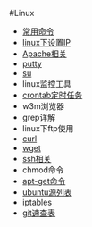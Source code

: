﻿#Linux

- [常用命令](linux-common.md)
- [linux下设置IP](ip.md)
- [Apache相关](apache.md)
- [putty](putty.md)
- [su](su.md)
- linux监控工具
- [crontab定时任务](crontab.md)
- w3m浏览器
- grep详解
- linux下ftp使用
- [curl](curl.md)
- [wget](wget.md)
- [ssh相关](ssh.md)
- chmod命令
- [apt-get命令](apt-get.md)
- [ubuntu源列表](ubuntu-source.md)
- iptables
- [git速查表](git.md)

